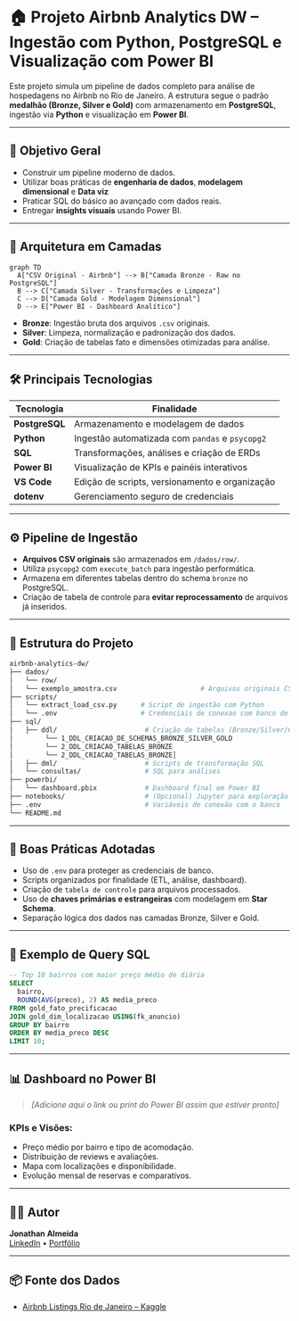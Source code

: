 # 🏠 Projeto Airbnb Analytics DW – Ingestão com Python, PostgreSQL e Visualização com Power BI

Este projeto simula um pipeline de dados completo para análise de hospedagens no Airbnb no Rio de Janeiro. A estrutura segue o padrão **medalhão (Bronze, Silver e Gold)** com armazenamento em **PostgreSQL**, ingestão via **Python** e visualização em **Power BI**.

---

## 🎯 Objetivo Geral

- Construir um pipeline moderno de dados.
- Utilizar boas práticas de **engenharia de dados**, **modelagem dimensional** e **Data viz**
- Praticar SQL do básico ao avançado com dados reais.
- Entregar **insights visuais** usando Power BI.

---

## 🧱 Arquitetura em Camadas

```mermaid
graph TD
  A["CSV Original - Airbnb"] --> B["Camada Bronze - Raw no PostgreSQL"]
  B --> C["Camada Silver - Transformações e Limpeza"]
  C --> D["Camada Gold - Modelagem Dimensional"]
  D --> E["Power BI - Dashboard Analítico"]
```

- **Bronze**: Ingestão bruta dos arquivos `.csv` originais.
- **Silver**: Limpeza, normalização e padronização dos dados.
- **Gold**: Criação de tabelas fato e dimensões otimizadas para análise.

---

## 🛠️ Principais Tecnologias

| Tecnologia      | Finalidade                                    |
|-----------------|-----------------------------------------------|
| **PostgreSQL**  | Armazenamento e modelagem de dados            |
| **Python**      | Ingestão automatizada com `pandas` e `psycopg2` |
| **SQL**         | Transformações, análises e criação de ERDs    |
| **Power BI**    | Visualização de KPIs e painéis interativos    |
| **VS Code**     | Edição de scripts, versionamento e organização |
| **dotenv**      | Gerenciamento seguro de credenciais           |

---

## ⚙️ Pipeline de Ingestão

- **Arquivos CSV originais** são armazenados em `/dados/row/`.
- Utiliza `psycopg2` com `execute_batch` para ingestão performática.
- Armazena em diferentes tabelas dentro do schema `bronze` no PostgreSQL.
- Criação de tabela de controle para **evitar reprocessamento** de arquivos já inseridos.

---

## 📁 Estrutura do Projeto

```bash
airbnb-analytics-dw/
├── dados/
│   └── row/ 
│   └── exemplo_amostra.csv                     # Arquivos originais CSV
├── scripts/
│   └── extract_load_csv.py      # Script de ingestão com Python
│   └── .env                     # Credenciais de conexao com banco de dados
├── sql/
│   ├── ddl/                      # Criação de tabelas (Bronze/Silver/Gold)
│        └── 1_DDL_CRIACAO_DE_SCHEMAS_BRONZE_SILVER_GOLD
│        └── 2_DDL_CRIACAO_TABELAS_BRONZE
│        └── 2_DDL_CRIACAO_TABELAS_BRONZE│
│   ├── dml/                      # Scripts de transformação SQL
│   └── consultas/                # SQL para análises
├── powerbi/
│   └── dashboard.pbix            # Dashboard final em Power BI
├── notebooks/                    # (Opcional) Jupyter para exploração
├── .env                          # Variáveis de conexão com o banco
└── README.md
```

---

## 🔐 Boas Práticas Adotadas

- Uso de `.env` para proteger as credenciais de banco.
- Scripts organizados por finalidade (ETL, análise, dashboard).
- Criação de `tabela de controle` para arquivos processados.
- Uso de **chaves primárias e estrangeiras** com modelagem em **Star Schema**.
- Separação lógica dos dados nas camadas Bronze, Silver e Gold.

---

## 🧪 Exemplo de Query SQL

```sql
-- Top 10 bairros com maior preço médio de diária
SELECT 
  bairro, 
  ROUND(AVG(preco), 2) AS media_preco
FROM gold_fato_precificacao
JOIN gold_dim_localizacao USING(fk_anuncio)
GROUP BY bairro
ORDER BY media_preco DESC
LIMIT 10;
```

---

## 📊 Dashboard no Power BI

> *[Adicione aqui o link ou print do Power BI assim que estiver pronto]*

### KPIs e Visões:
- Preço médio por bairro e tipo de acomodação.
- Distribuição de reviews e avaliações.
- Mapa com localizações e disponibilidade.
- Evolução mensal de reservas e comparativos.

---

## 👨‍💻 Autor

**Jonathan Almeida**  
[LinkedIn](https://www.linkedin.com/in/jonathan-mesquita-3049581b1) • [Portfólio](https://mypersonalportifolio.streamlit.app)  


---


## 📦 Fonte dos Dados

- [Airbnb Listings Rio de Janeiro – Kaggle](https://www.kaggle.com/datasets/thaysagomes/rio-airbnb)
